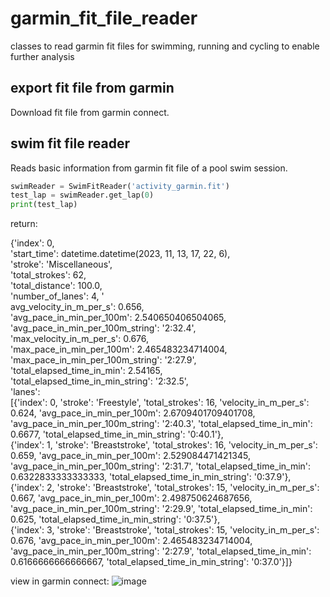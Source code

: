 # garmin_fit_file_reader
classes to read garmin fit files for swimming, running and cycling to enable further analysis

## export fit file from garmin
Download fit file from garmin connect.

## swim fit file reader
Reads basic information from garmin fit file of a pool swim session.

``` py
swimReader = SwimFitReader('activity_garmin.fit')
test_lap = swimReader.get_lap(0)
print(test_lap)
```

return:

{'index': 0, <br>
'start_time': datetime.datetime(2023, 11, 13, 17, 22, 6), <br>
'stroke': 'Miscellaneous', <br>
'total_strokes': 62, <br>
'total_distance': 100.0, <br>
'number_of_lanes': 4, '<br>
avg_velocity_in_m_per_s': 0.656, <br>
'avg_pace_in_min_per_100m': 2.540650406504065, <br>
'avg_pace_in_min_per_100m_string': '2:32.4', <br>
'max_velocity_in_m_per_s': 0.676, <br>
'max_pace_in_min_per_100m': 2.465483234714004, <br>
'max_pace_in_min_per_100m_string': '2:27.9', <br>
'total_elapsed_time_in_min': 2.54165, <br>
'total_elapsed_time_in_min_string': '2:32.5', <br>
'lanes': <br>
  [{'index': 0, 'stroke': 'Freestyle', 'total_strokes': 16, 'velocity_in_m_per_s': 0.624, 'avg_pace_in_min_per_100m': 2.6709401709401708, 'avg_pace_in_min_per_100m_string': '2:40.3', 'total_elapsed_time_in_min': 0.6677, 'total_elapsed_time_in_min_string': '0:40.1'},<br>
  {'index': 1, 'stroke': 'Breaststroke', 'total_strokes': 16, 'velocity_in_m_per_s': 0.659, 'avg_pace_in_min_per_100m': 2.529084471421345, 'avg_pace_in_min_per_100m_string': '2:31.7', 'total_elapsed_time_in_min': 0.6322833333333333, 'total_elapsed_time_in_min_string': '0:37.9'},<br>
  {'index': 2, 'stroke': 'Breaststroke', 'total_strokes': 15, 'velocity_in_m_per_s': 0.667, 'avg_pace_in_min_per_100m': 2.498750624687656, 'avg_pace_in_min_per_100m_string': '2:29.9', 'total_elapsed_time_in_min': 0.625, 'total_elapsed_time_in_min_string': '0:37.5'},<br>
  {'index': 3, 'stroke': 'Breaststroke', 'total_strokes': 15, 'velocity_in_m_per_s': 0.676, 'avg_pace_in_min_per_100m': 2.465483234714004, 'avg_pace_in_min_per_100m_string': '2:27.9', 'total_elapsed_time_in_min': 0.6166666666666667, 'total_elapsed_time_in_min_string': '0:37.0'}]}

  view in garmin connect:
  ![image](https://github.com/matsch1/garmin_fit_file_reader/assets/95409477/4ee015d1-c89d-449c-81da-f7f43979e14b)

